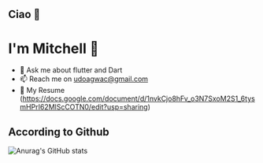 ## Ciao 👋

# I'm Mitchell 🎴
*  💬 Ask me about flutter and Dart
*  📫 Reach me on udoagwac@gmail.com
*  📄 My Resume (https://docs.google.com/document/d/1nvkCjo8hFv_o3N7SxoM2S1_6tysmHPrI62MlScCOTN0/edit?usp=sharing)

## According to Github
![Anurag's GitHub stats](https://github-readme-stats.vercel.app/api?username=CodeTemplar99&theme=calm&show_icons=true&count_private=true)

